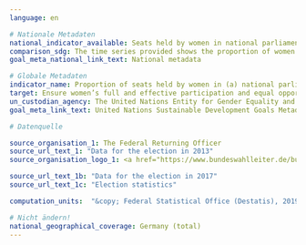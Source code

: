 ```yaml
---
language: en

# Nationale Metadaten
national_indicator_available: Seats held by women in national parliament <br> Seats held by women in the parliament of states
comparison_sdg: The time series provided shows the proportion of women in the national parliament based on the results of the election. In comparison the UN metadata calls for the time period 2013 till present the proportion as at 1 February of reporting year.
goal_meta_national_link_text: National metadata

# Globale Metadaten
indicator_name: Proportion of seats held by women in (a) national parliaments and (b) local governments
target: Ensure women’s full and effective participation and equal opportunities for leadership at all levels of decision-making in political, economic and public life
un_custodian_agency: The United Nations Entity for Gender Equality and the Empowerment of Women (UN Women)
goal_meta_link_text: United Nations Sustainable Development Goals Metadata

# Datenquelle

source_organisation_1: The Federal Returning Officer
source_url_text_1: "Data for the election in 2013"
source_organisation_logo_1: <a href="https://www.bundeswahlleiter.de/bundeswahlleiter.html"><img src="https://g205sdgs.github.io/sdg-indicators/public/LogosEn/bundeswahlleiter.png" alt="Logo Bundeswahlleiter" /></a>

source_url_text_1b: "Data for the election in 2017"
source_url_text_1c: "Election statistics"

computation_units:  "&copy; Federal Statistical Office (Destatis), 2019"

# Nicht ändern!
national_geographical_coverage: Germany (total)
---
```

